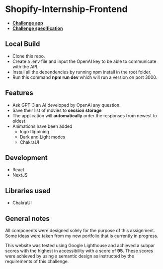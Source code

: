 # Shopify-Internship-Frontend

- [**Challenge app**]([https://shopify-challenge-2021.vercel.app/](https://shopify-internship-frontend.vercel.app/))
- [**Challenge specification**](https://docs.google.com/document/d/1O7mCynsz_cBXkEaCFGSZAuvAOY84QVq35l20xJwjOYg/edit)

## Local Build
- Clone this repo.
- Create a .env file and input the OpenAI key to be able to communicate with the API.
- Install all the dependencies by running npm install in the root folder.
- Run this command **npm run dev** which will run a version on port 3000.

## Features

- Ask GPT-3 an AI developed by OpenAI any question.
- Save their list of movies to **session storage**
- The application will **automatically** order the responses from newest to oldest
- Animations have been added
  - logo flippining
  - Dark and Light modes
  - ChakraUI
## Development

- React
- NextJS

## Libraries used

- ChakraUI

## General notes
All components were designed solely for the purpose of this assignment. Some ideas were taken from my new portfolio that is currently in progress.

This website was tested using Google Lighthouse and achieved a subpar scores with the highest in accessibility with a score of **95**.
These scores were achieved by using a semantic design as instructed by the requirements of this challenge.
